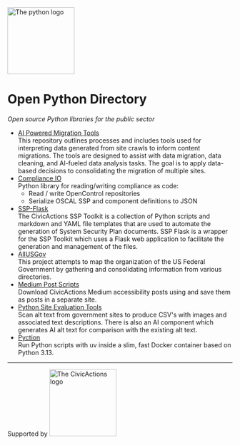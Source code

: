 <img width="150" alt="The python logo" src="https://github.com/user-attachments/assets/d40a934d-b3f5-4a1b-ab12-37bc29d85834" />

# Open Python Directory
_Open source Python libraries for the public sector_

* [AI Powered Migration Tools](https://github.com/CivicActions/ai-crawl-analysis)  
This repository outlines processes and includes tools used for interpreting data generated from site crawls to inform content migrations. The tools are designed to assist with data migration, data cleaning, and AI-fueled data analysis tasks. The goal is to apply data-based decisions to consolidating the migration of multiple sites.
* [Compliance IO](https://github.com/CivicActions/compliance-io)  
Python library for reading/writing compliance as code:
  * Read / write OpenControl repositories
  * Serialize OSCAL SSP and component definitions to JSON
* [SSP-Flask](https://github.com/CivicActions/SSP-Flask)  
The CivicActions SSP Toolkit is a collection of Python scripts and markdown and YAML file templates that are used to automate the generation of System Security Plan documents. SSP Flask is a wrapper for the SSP Toolkit which uses a Flask web application to facilitate the generation and management of the files.
* [AllUSGov](https://github.com/CivicActions/allusgov)  
This project attempts to map the organization of the US Federal Government by gathering and consolidating information from various directories.
* [Medium Post Scripts](https://github.com/CivicActions/accessibility/tree/main/medium-posts-script)  
Download CivicActions Medium accessibility posts using and save them as posts in a separate site.
* [Python Site Evaluation Tools](https://github.com/CivicActions/site-evaluation-tools/tree/main/python)  
Scan alt text from government sites to produce CSV's with images and associated text descriptions. There is also an AI component which generates AI alt text for comparison with the existing alt text.
* [Pyction](https://github.com/CivicActions/pyction)  
Run Python scripts with uv inside a slim, fast Docker container based on Python 3.13.

<hr />
Supported by <img width="150" alt="The CivicActions logo" src="https://github.com/user-attachments/assets/eb08f270-7d86-45a6-b7c7-b3ce0b79faf4" />

